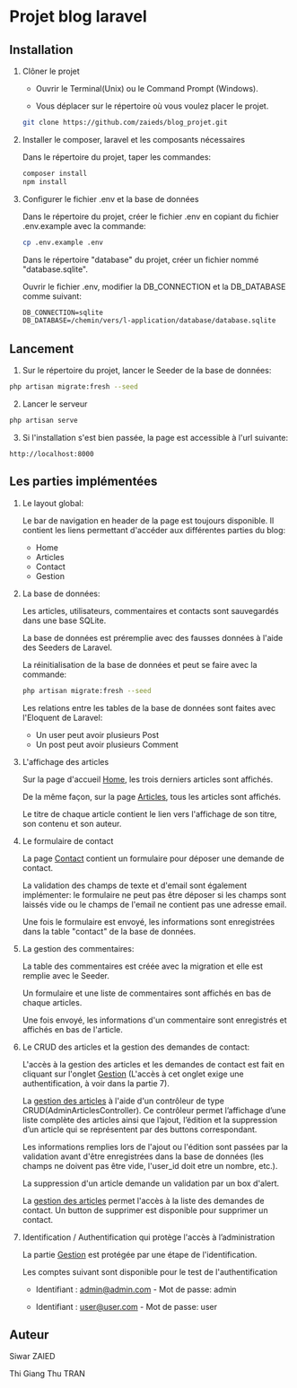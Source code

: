 # Projet blog laravel



## Installation

1. Clôner le projet

    * Ouvrir le Terminal(Unix) ou le Command Prompt (Windows).

    * Vous déplacer sur le répertoire où vous voulez placer le projet.

    ```bash
    git clone https://github.com/zaieds/blog_projet.git
    ```

2. Installer le composer, laravel et les composants nécessaires

    Dans le répertoire du projet, taper les commandes:
    ```bash
    composer install
    npm install
    ```

3. Configurer le fichier .env et la base de données

   Dans le répertoire du projet, créer le fichier .env en copiant du fichier .env.example avec la commande:

   ```bash
   cp .env.example .env
   ```

   Dans le répertoire "database" du projet, créer un fichier nommé "database.sqlite".

   Ouvrir le fichier .env, modifier la DB_CONNECTION et la DB_DATABASE comme suivant:
   ```txt
   DB_CONNECTION=sqlite
   DB_DATABASE=/chemin/vers/l-application/database/database.sqlite
   ```
## Lancement

   1. Sur le répertoire du projet, lancer le Seeder de la base de données:
    
   ```bash
   php artisan migrate:fresh --seed
   ```

   2. Lancer le serveur
    
   ```bash
   php artisan serve
   ```
    
   3. Si l'installation s'est bien passée, la page est accessible à l'url suivante:

   ```URL
   http://localhost:8000 
   ```
## Les parties implémentées

1. Le layout global:

    Le bar de navigation en header de la page est toujours disponible. Il contient les liens permettant d'accéder aux différentes parties du blog:

    * Home
    * Articles
    * Contact
    * Gestion

2. La base de données:

    Les articles, utilisateurs, commentaires et contacts sont sauvegardés dans une base SQLite.

    La base de données est préremplie avec des fausses données à l'aide des Seeders de Laravel.

    La réinitialisation de la base de données et peut se faire avec la commande: 

    ```bash
    php artisan migrate:fresh --seed
    ```

    Les relations entre les tables de la base de données sont faites avec l'Eloquent de Laravel:

    * Un user peut avoir plusieurs Post
    * Un post peut avoir plusieurs Comment

3. L'affichage des articles

    Sur la page d'accueil [Home](http://localhost:8000/home), les trois derniers articles sont affichés.

    De la même façon, sur la page [Articles](http://localhost:8000/articles), tous les articles sont affichés.
        
    Le titre de chaque article contient le lien vers l'affichage de son titre, son contenu et son auteur.
    
4. Le formulaire de contact

    La page [Contact](http://localhost:8000/contact/create) contient un formulaire pour déposer une demande de contact.

    La validation des champs de texte et d'email sont également implémenter: le formulaire ne peut pas être déposer si les champs sont laissés vide ou le champs de l'email ne contient pas une adresse email.

    Une fois le formulaire est envoyé, les informations sont enregistrées dans la table "contact" de la base de données.

5. La gestion des commentaires:

    La table des commentaires est créée avec la migration et elle est remplie avec le Seeder.
    
    Un formulaire et une liste de commentaires sont affichés en bas de chaque articles.

    Une fois envoyé, les informations d'un commentaire  sont enregistrés et affichés en bas de l'article.

6. Le CRUD des articles et la gestion des demandes de contact:

    L'accès à la gestion des articles et les demandes de contact est fait en cliquant sur l'onglet [Gestion](http://localhost:8000/admin)  (L'accès à cet onglet exige une authentification, à voir dans la partie 7).
    
    La [gestion des articles](http://localhost:8000/admin/articles) à l'aide d'un contrôleur de type CRUD(AdminArticlesController). Ce contrôleur permet l’affichage d’une liste complète des articles ainsi que l’ajout, l’édition et la suppression d’un article qui se représentent par des buttons correspondant.

    Les informations remplies lors de l'ajout ou l'édition sont passées par la validation avant d'être enregistrées dans la base de données (les champs ne doivent pas être vide, l'user_id doit etre un nombre, etc.).

    La suppression d'un article demande un validation par un box d'alert.

    La [gestion des articles](http://localhost:8000/admin/contact) permet l'accès à la liste des demandes de contact. Un button de supprimer est disponible pour supprimer un contact.

7. Identification / Authentification qui protège l'accès à l’administration

    La partie [Gestion](http://localhost:8000/admin) est protégée par une étape de l'identification.

    Les comptes suivant sont disponible pour le test de l'authentification
    
    * Identifiant : admin@admin.com - Mot de passe: admin

    * Identifiant : user@user.com - Mot de passe: user    

## Auteur
Siwar  ZAIED

Thi Giang Thu TRAN

